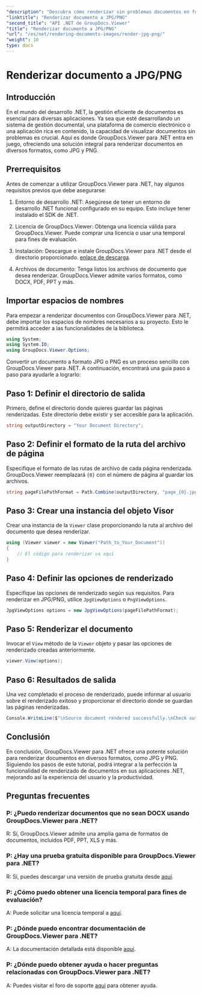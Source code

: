 ```yaml
---
"description": "Descubra cómo renderizar sin problemas documentos en formato JPG/PNG en .NET usando GroupDocs.Viewer para mejorar la experiencia del usuario y la productividad."
"linktitle": "Renderizar documento a JPG/PNG"
"second_title": "API .NET de GroupDocs.Viewer"
"title": "Renderizar documento a JPG/PNG"
"url": "/es/net/rendering-documents-images/render-jpg-png/"
"weight": 10
type: docs
---
```

# Renderizar documento a JPG/PNG

## Introducción

En el mundo del desarrollo .NET, la gestión eficiente de documentos es esencial para diversas aplicaciones. Ya sea que esté desarrollando un sistema de gestión documental, una plataforma de comercio electrónico o una aplicación rica en contenido, la capacidad de visualizar documentos sin problemas es crucial. Aquí es donde GroupDocs.Viewer para .NET entra en juego, ofreciendo una solución integral para renderizar documentos en diversos formatos, como JPG y PNG.

## Prerrequisitos

Antes de comenzar a utilizar GroupDocs.Viewer para .NET, hay algunos requisitos previos que debe asegurarse:

1. Entorno de desarrollo .NET: Asegúrese de tener un entorno de desarrollo .NET funcional configurado en su equipo. Esto incluye tener instalado el SDK de .NET.

2. Licencia de GroupDocs.Viewer: Obtenga una licencia válida para GroupDocs.Viewer. Puede comprar una licencia o usar una temporal para fines de evaluación.

3. Instalación: Descargue e instale GroupDocs.Viewer para .NET desde el directorio proporcionado. [enlace de descarga](https://releases.groupdocs.com/viewer/net/).

4. Archivos de documento: Tenga listos los archivos de documento que desea renderizar. GroupDocs.Viewer admite varios formatos, como DOCX, PDF, PPT y más.

## Importar espacios de nombres

Para empezar a renderizar documentos con GroupDocs.Viewer para .NET, debe importar los espacios de nombres necesarios a su proyecto. Esto le permitirá acceder a las funcionalidades de la biblioteca.

```csharp
using System;
using System.IO;
using GroupDocs.Viewer.Options;
```

Convertir un documento a formato JPG o PNG es un proceso sencillo con GroupDocs.Viewer para .NET. A continuación, encontrará una guía paso a paso para ayudarle a lograrlo:

## Paso 1: Definir el directorio de salida

Primero, define el directorio donde quieres guardar las páginas renderizadas. Este directorio debe existir y ser accesible para la aplicación.

```csharp
string outputDirectory = "Your Document Directory";
```

## Paso 2: Definir el formato de la ruta del archivo de página

Especifique el formato de las rutas de archivo de cada página renderizada. GroupDocs.Viewer reemplazará `{0}` con el número de página al guardar los archivos.

```csharp
string pageFilePathFormat = Path.Combine(outputDirectory, "page_{0}.jpg");
```

## Paso 3: Crear una instancia del objeto Visor

Crear una instancia de la `Viewer` clase proporcionando la ruta al archivo del documento que desea renderizar.

```csharp
using (Viewer viewer = new Viewer("Path_to_Your_Document"))
{
    // El código para renderizar va aquí
}
```

## Paso 4: Definir las opciones de renderizado

Especifique las opciones de renderizado según sus requisitos. Para renderizar en JPG/PNG, utilice `JpgViewOptions` o `PngViewOptions`.

```csharp
JpgViewOptions options = new JpgViewOptions(pageFilePathFormat);
```

## Paso 5: Renderizar el documento

Invocar el `View` método de la `Viewer` objeto y pasar las opciones de renderizado creadas anteriormente.

```csharp
viewer.View(options);
```

## Paso 6: Resultados de salida

Una vez completado el proceso de renderizado, puede informar al usuario sobre el renderizado exitoso y proporcionar el directorio donde se guardan las páginas renderizadas.

```csharp
Console.WriteLine($"\nSource document rendered successfully.\nCheck output in {outputDirectory}.");
```

## Conclusión

En conclusión, GroupDocs.Viewer para .NET ofrece una potente solución para renderizar documentos en diversos formatos, como JPG y PNG. Siguiendo los pasos de este tutorial, podrá integrar a la perfección la funcionalidad de renderizado de documentos en sus aplicaciones .NET, mejorando así la experiencia del usuario y la productividad.

## Preguntas frecuentes

### P: ¿Puedo renderizar documentos que no sean DOCX usando GroupDocs.Viewer para .NET?

R: Sí, GroupDocs.Viewer admite una amplia gama de formatos de documentos, incluidos PDF, PPT, XLS y más.

### P: ¿Hay una prueba gratuita disponible para GroupDocs.Viewer para .NET?

R: Sí, puedes descargar una versión de prueba gratuita desde [aquí](https://releases.groupdocs.com/).

### P: ¿Cómo puedo obtener una licencia temporal para fines de evaluación?

A: Puede solicitar una licencia temporal a [aquí](https://purchase.groupdocs.com/temporary-license/).

### P: ¿Dónde puedo encontrar documentación de GroupDocs.Viewer para .NET?

A: La documentación detallada está disponible [aquí](https://tutorials.groupdocs.com/viewer/net/).

### P: ¿Dónde puedo obtener ayuda o hacer preguntas relacionadas con GroupDocs.Viewer para .NET?

A: Puedes visitar el foro de soporte [aquí](https://forum.groupdocs.com/c/viewer/9) para obtener ayuda.
